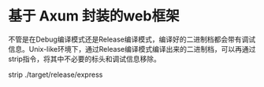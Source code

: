 # 基于 Axum 封装的web框架

不管是在Debug编译模式还是Release编译模式，编译好的二进制档都会带有调试信息。Unix-like环境下，通过Release编译模式编译出来的二进制档，可以再通过strip指令，将其中不必要的标头和调试信息移除。

strip ./target/release/express